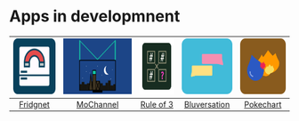# Apps in developmnent

| <img src="https://github.com/giovanischiar/fridgnet/blob/main/readme-res/ic_launcher.svg" width="100" height="100"> | <img src="https://github.com/giovanischiar/mo-channel/blob/main/readme-res/banner.png" width="177.78" height="100"> | <img src="https://github.com/giovanischiar/rule-of-three-wearos/blob/main/readme-res/ic_launcher.svg" width="100" height="100"> | <img src="https://github.com/giovanischiar/bluversation-ios/blob/main/readme-res/ic_launcher.svg" width="100" height="100"> | <img src="https://github.com/giovanischiar/pokechart/blob/main/readme-res/ic_launcher.svg" width="100" height="100"> |
|:-:|:-:|:-:|:-:|:-:|
| <a href="https://github.com/giovanischiar/fridgnet">Fridgnet</a> | <a href="https://github.com/giovanischiar/mo-channel">MoChannel</a> | <a href="https://github.com/giovanischiar/rule-of-three-wearos">Rule of 3</a> | <a href="https://github.com/giovanischiar/bluversation">Bluversation</a> | <a href="https://github.com/giovanischiar/pokechart">Pokechart</a> |

<!--
**giovanischiar/giovanischiar** is a ✨ _special_ ✨ repository because its `README.md` (this file) appears on your GitHub profile.

Here are some ideas to get you started:

- 🔭 I’m currently working on ...
- 🌱 I’m currently learning ...
- 👯 I’m looking to collaborate on ...
- 🤔 I’m looking for help with ...
- 💬 Ask me about ...
- 📫 How to reach me: ...
- 😄 Pronouns: ...
- ⚡ Fun fact: ...
-->
